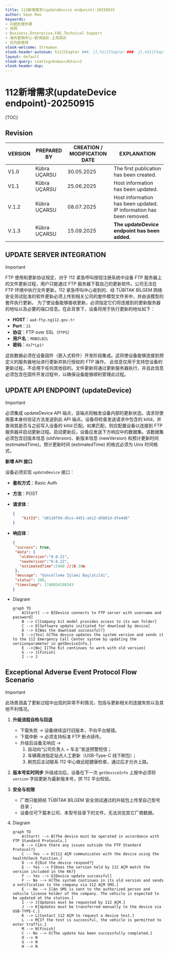 ```yaml
---
title: 112新增需求(updateDevice endpoint)-20250915
author: Sean Mao
keywords:
- 问题处理步骤
- 说明
- Business,Enterprise,FAE,Technical Support
- 海外营销中心-欧洲战区-土耳其区
- 仅内部使用
vlook-welcome: Streamax
vlook-header-autonum: h1{{Chapter ###. }},h2{{Chapter ###. }},h3{{Chapter ###. }},h4{{Chapter ###. }},h5{{Chapter ###. }}
layout: default
vlook-query: coating=bu&ws=3&toc=2
vlook-header-dup: 
---
```

# 112新增需求(updateDevice endpoint)-20250915

[TOC]

## Revision

| VERSION | PREPARED BY  | CREATION / MODIFICATION DATE | EXPLANATION                                                  |
| ------- | ------------ | ---------------------------- | ------------------------------------------------------------ |
| V1.0    | Kübra UÇARSU | 30.05.2025                   | The first  publication has been created.                     |
| V1.1    | Kübra UÇARSU | 25.06.2025                   | Host  information has been updated.                          |
| V.1.2   | Kübra UÇARSU | 08.07.2025                   | Host  information has been updated. IP information has been removed. |
| V.1.3   | Kübra UÇARSU | 15.09.2025                   | **The  updateDevice endpoint has been added.**               |

## UPDATE SERVER INTEGRATION

> [!IMPORTANT]
>
> FTP 使用和更新协议规定，对于 112 紧急呼叫按钮注册系统中设备 FTP 服务器上的文件更新过程，用户只能通过 FTP 服务器下载自己的更新软件。公司无法在 FTP 环境中执行文件更新。112 紧急呼叫中心收到的、经 TÜBİTAK BİLGEM 网络安全测试批准的软件更新必须上传到相关公司的套件模型文件夹中，并由该模型的套件执行更新。
> 为了使设备能够接收更新，必须指定它们将连接到的更新服务器的地址以及必要的端口信息。在此背景下，设备将用于执行更新的地址如下：
>
> - **HOST**：`aad-ftp.ng112.gov.tr` 
> - **Port**：`21 `
> - **协议**：FTP over SSL（`FTPS`） 
> - **用户名**：`MOBILBIL`
> - **密码**：`Xx7*Lp1!`
>
> 这些数据必须在设备固件（嵌入式软件）开发阶段集成。这将使设备能够连接到预定义的服务器地址进行更新并执行授权的 FTP 操作。
> 此信息仅用于支持您设备的更新过程，不会用于任何其他目的。文件更新将通过更新服务器执行，并且此信息必须包含在固件开发过程中，以确保设备能够顺利管理此过程。

## UPDATE API ENDPOINT (updateDevice)

> [!IMPORTANT]
>
> 必须集成 updateDevice API 端点，该端点将触发设备内部的更新状态。请求将使用基本身份验证方法发送到此 API 端点。设备将检查发送请求中包含的 kitId，并查询其是否与之前写入设备的 kitId 匹配。如果匹配，则应配置设备以连接到 FTP 服务器并启动更新过程。启动更新后，设备应发送下方响应中的数据集。该数据集必须包含旧版本信息 (oldVersion)、新版本信息 (newVersion) 和预计更新时间 (estimatedTime)。预计更新时间 (estimatedTime) 的格式必须为 Unix 时间格式。

**新增 API 接口** 

设备必须实现 `updateDevice` 接口： 

- **鉴权方式**：Basic Auth 
- **方法**：POST 
- **请求体**： 
  
  ```json
  { 
      "kitId": "d8110f9d-d5ce-4451-ab12-d5881d-dfe4d6" 
  }
  ```
- **响应体**： 
  ```json
  {
   "success": true,
   "data": {
     "oldVersion":"0.0.21",
     "newVersion":"0.0.22",
     "estimatedTime":5400 //1h 30m
   },
   "message": "Güncelleme İşlemi Başlatıldı",
   "status": 200,
   "timestamp": 1748854198343
  }
  ```

* Diagram

  ```mermaid
  graph TD
      A[Start] --> B[Device connects to FTP server with username and password]
      B --> C[Company kit model provides access to its own folder]
      C --> D[Software update initiated for download by device]
      D --> E{Was the download successful?}
      E -->|Yes| G[The device updates the system version and sends it to the 112 Emergency Call Center system by updating the versionparameter in getDeviceInfo.]
      E -->|No| I[The Kit continues to work with old version]
      G --> J[Finish]
      I --> J
  ```

  

## Exceptional Adverse Event Protocol Flow Scenario

> [!IMPORTANT]
>
> 此场景涵盖了更新过程中出现的异常不利情况，包括与更新相关的连接失败以及其他不利情况。



1. **升级流程自检与回退** 
   - 下载失败 → 设备继续运行旧版本，不向平台报错。 
   - 下载中断 → 必须支持标准 FTP 断点续传。 
   - 升级后设备无响应 →  
     1. 自动向“公司负责人 + 车主”发送预警短信； 
     2. 车辆需进指定站点人工更新（USB-Type-C 线下刷包）； 
     3. 刷完后主动联系 112 中心做远程健康检查，通过后才允许上路。

2. **版本号实时同步** 
   升级成功后，设备在下一次 `getDeviceInfo` 上报中必须将 `version` 字段更新为最新版本号，供 112 平台校验。

3. **安全与权限** 
   - 厂商只能把经 TÜBİTAK BİLGEM 安全测试通过的升级包上传至自己型号目录； 
   - 设备仅可下载本公司、本型号目录下的文件，无法浏览其它厂商数据。

4. Diagram

   ```mermaid
   graph TD
       A(Start) --> B[The device must be operated in accordance with FTP Standard Protocols.]
       B --> C{Are there any issues outside the FTP Standard Protocol?}
       C -- Yes --> D[112 AÇM communicates with the device using the healthCheck function.]
       D --> E{Did the device respond?}
       E -- Yes --> F{Does the version held by 112 AÇM match the version included in the KK?}
       F -- Yes --> G[Device update successful]
       F -- No --> H[The system continues in its old version and sends a notification to the company via 112 AÇM SMS.]
       E -- No --> I[An SMS is sent to the authorized person and vehicle license holder of the company. The vehicle is expected to be updated at the station.]
       I --> J[Updates must be requested by 112 AÇM.]
       J --> K[Updates must be transferred manually to the device via USB-TYPE-C.]
       K --> L[Contact 112 AÇM to request a device test.]
       L --> M{If the test is successful, the vehicle is permitted to enter traffic.}
       M --> N[Finish]
       C -- No --> O[The update has been successfully completed.]
       O --> N
       G --> N
       H --> N
   ```